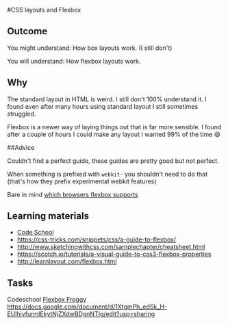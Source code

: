 #CSS layouts and Flexbox

## Outcome

You might understand: How box layouts work. (I still don't)

You will understand: How flexbox layouts work.

## Why

The standard layout in HTML is weird. I still don't 100% understand it. I found even after many hours using standard layout I still sometimes struggled.

Flexbox is a newer way of laying things out that is far more sensible. I found after a couple of hours I could make any layout I wanted 99% of the time :smile:

##Advice

Couldn't find a perfect guide, these guides are pretty good but not perfect.

When something is prefixed with `webkit-` you shouldn't need to do that (that's how they prefix experimental webkit features)

Bare in mind [which browsers flexbox supports](http://caniuse.com/#feat=flexbox)

## Learning materials
* [Code School](https://www.codeschool.com/courses/cracking-the-case-with-flexbox)
* https://css-tricks.com/snippets/css/a-guide-to-flexbox/
* http://www.sketchingwithcss.com/samplechapter/cheatsheet.html
* https://scotch.io/tutorials/a-visual-guide-to-css3-flexbox-properties
* http://learnlayout.com/flexbox.html

## Tasks

Codeschool
[Flexbox Froggy](http://flexboxfroggy.com/)
https://docs.google.com/document/d/1XtgmPh_edSk_H-EUlhiyfurmlEkytNjZXdwBDgnNTIg/edit?usp=sharing

